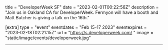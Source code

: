 title = "DeveloperWeek SF"
date = "2023-02-01T00:22:56Z"
description = "Join us in Oakland CA for DeveloperWeek. Fermyon will have a booth and Matt Butcher is giving a talk on the 16th."

[extra]
type = "event"
eventdates = "Feb 15-17 2023"
eventexpires = "2023-02-18T02:21:15Z"
url = "https://s.developerweek.com/ "
image = "static/image/events/developerweek.jpg"

---

